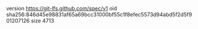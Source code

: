 version https://git-lfs.github.com/spec/v1
oid sha256:846d45e98831af65a69bcc31000bf55c1f8efec5573d94abd5f2d5f901207126
size 4713
